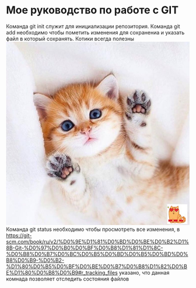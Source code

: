 # Мое руководство по работе с GIT
Команда git init служит для инициализации репозитория.
Команда git add необходимо чтобы пометить изменения для сохранениа и указать файл в который сохранять.
Котики всегда полезны
![](test.jpg)
Команда git status необходимо чтобы просмотреть все изменения, в https://git-scm.com/book/ru/v2/%D0%9E%D1%81%D0%BD%D0%BE%D0%B2%D1%8B-Git-%D0%97%D0%B0%D0%BF%D0%B8%D1%81%D1%8C-%D0%B8%D0%B7%D0%BC%D0%B5%D0%BD%D0%B5%D0%BD%D0%B8%D0%B9-%D0%B2-%D1%80%D0%B5%D0%BF%D0%BE%D0%B7%D0%B8%D1%82%D0%BE%D1%80%D0%B8%D0%B9#r_tracking_files указано, что данная комнада позволяет отследить состояния файлов
